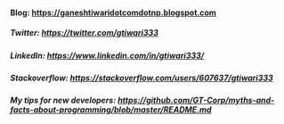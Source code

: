 #### Blog: https://ganeshtiwaridotcomdotnp.blogspot.com

##### Twitter: https://twitter.com/gtiwari333

##### LinkedIn: https://www.linkedin.com/in/gtiwari333/

##### Stackoverflow: https://stackoverflow.com/users/607637/gtiwari333

##### My tips for new developers: https://github.com/GT-Corp/myths-and-facts-about-programming/blob/master/README.md
 
 <!--
**gtiwari333/gtiwari333** is a ✨ _special_ ✨ repository because its `README.md` (this file) appears on your GitHub profile.

Here are some ideas to get you started:

- 🔭 I’m currently working on ...
- 🌱 I’m currently learning ...
- 👯 I’m looking to collaborate on ...
- 🤔 I’m looking for help with ...
- 💬 Ask me about ... Java
- 📫 How to reach me: gtiwari333
- 😄 Pronouns: ...
- ⚡ Fun fact: ...
 
 -->
